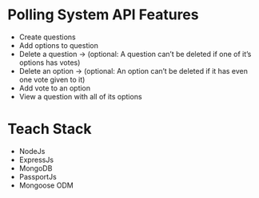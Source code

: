 
<h1> Polling System API Features </h1>
<ul>
  <li> Create questions </li>
  <li> Add options to question </li>
  <li> Delete a question → (optional: A question can’t be deleted if one of it’s options has votes) </li>
  <li> Delete an option → (optional: An option can’t be deleted if it has even one vote given to it) </li>
  <li> Add vote to an option </li>
  <li> View a question with all of its options </li>
</ul>



# Teach Stack
<ul>
  <li> NodeJs </li>
  <li> ExpressJs </li>
  <li> MongoDB </li>
  <li> PassportJs </li>
  <li> Mongoose ODM </li>
</ul>

